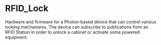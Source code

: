 # RFID_Lock
 Hardware and firmware for a Photon-based device that can control various locking mechanisms.
The device can subscribe to publications from an RFID Station in order to unlock a cabinet or
activate some powered equipment.

